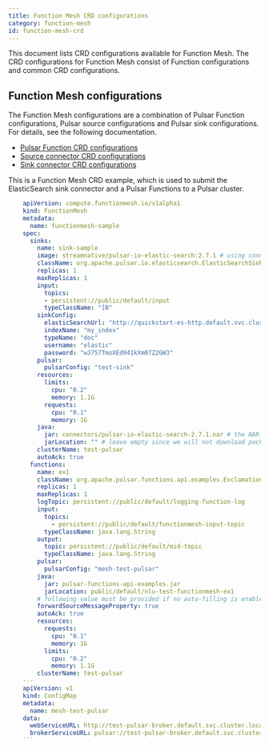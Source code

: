 ```yaml
---
title: Function Mesh CRD configurations
category: function-mesh
id: function-mesh-crd
---
```


This document lists CRD configurations available for Function Mesh. The CRD configurations for Function Mesh consist of Function configurations and common CRD configurations.

## Function Mesh configurations

The Function Mesh configurations are a combination of Pulsar Function configurations, Pulsar source configurations and Pulsar sink configurations. For details, see the following documentation.

- [Pulsar Function CRD configurations](/functions/function-crd.md)
- [Source connector CRD configurations](/connectors/io-crd-config/source-crd-config.md)
- [Sink connector CRD configurations](/connectors/io-crd-config/sink-crd-config.md)

This is a Function Mesh CRD example, which is used to submit the ElasticSearch sink connector and a Pulsar Functions to a Pulsar cluster.

```yaml
    apiVersion: compute.functionmesh.io/v1alpha1
    kind: FunctionMesh
    metadata:
      name: functionmesh-sample
    spec:
      sinks:
        name: sink-sample
        image: streamnative/pulsar-io-elastic-search:2.7.1 # using connector image here
        className: org.apache.pulsar.io.elasticsearch.ElasticSearchSink
        replicas: 1
        maxReplicas: 1
        input:
          topics:
          - persistent://public/default/input
          typeClassName: "[B"
        sinkConfig:
          elasticSearchUrl: "http://quickstart-es-http.default.svc.cluster.local:9200"
          indexName: "my_index"
          typeName: "doc"
          username: "elastic"
          password: "wJ757TmoXEd941kXm07Z2GW3"
        pulsar:
          pulsarConfig: "test-sink"
        resources:
          limits:
            cpu: "0.2"
            memory: 1.1G
          requests:
            cpu: "0.1"
            memory: 1G
        java:
          jar: connectors/pulsar-io-elastic-search-2.7.1.nar # the NAR location in image
          jarLocation: "" # leave empty since we will not download package from Pulsar Packages
        clusterName: test-pulsar
        autoAck: true
      functions:
        name: ex1
        className: org.apache.pulsar.functions.api.examples.ExclamationFunction
        replicas: 1
        maxReplicas: 1
        logTopic: persistent://public/default/logging-function-log
        input:
          topics:
            - persistent://public/default/functionmesh-input-topic
          typeClassName: java.lang.String
        output:
          topic: persistent://public/default/mid-topic
          typeClassName: java.lang.String
        pulsar:
          pulsarConfig: "mesh-test-pulsar"
        java:
          jar: pulsar-functions-api-examples.jar
          jarLocation: public/default/nlu-test-functionmesh-ex1
        # following value must be provided if no auto-filling is enabled
        forwardSourceMessageProperty: true
        autoAck: true
        resources:
          requests:
            cpu: "0.1"
            memory: 1G
          limits:
            cpu: "0.2"
            memory: 1.1G
        clusterName: test-pulsar
    ---
    apiVersion: v1
    kind: ConfigMap
    metadata:
      name: mesh-test-pulsar
    data:
      webServiceURL: http://test-pulsar-broker.default.svc.cluster.local:8080
      brokerServiceURL: pulsar://test-pulsar-broker.default.svc.cluster.local:6650
    ```